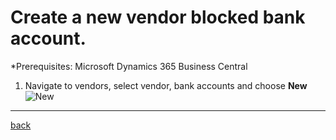 # Create a new vendor blocked bank account.

*Prerequisites: Microsoft Dynamics 365 Business Central 

1. Navigate to vendors, select vendor, bank accounts and choose **New**
   ![New](https://github.com/microsoft/AL-Go/assets/10775043/b808352c-c293-4ed3-b460-40e7b0ec36e9)

______________________________________________________________________

[back](../README.md)
